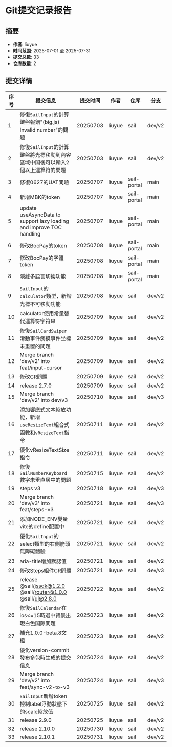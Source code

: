 # Git提交记录报告

## 摘要

- **作者**: liuyue
- **时间范围**: 2025-07-01 至 2025-07-31
- **提交总数**: 33
- **仓库数量**: 2

## 提交详情

| 序号 | 提交信息 | 提交时间 | 作者 | 仓库 | 分支 |
|------|----------|----------|------|------|------|
| 1 | 修復`SailInput`的計算鍵盤報錯\"(big.js) Invalid number\"的問題 | 20250703 | liuyue | sail | dev/v2 |
| 2 | 修復`SailInput`的計算鍵盤將光標移動到內容區域中間後可以輸入2個以上運算符的問題 | 20250703 | liuyue | sail | dev/v2 |
| 3 | 修復0627的UAT問題 | 20250707 | liuyue | sail-portal | main |
| 4 | 新增MBK的token | 20250707 | liuyue | sail-portal | main |
| 5 | update useAsyncData to support lazy loading and improve TOC handling | 20250707 | liuyue | sail-portal | main |
| 6 | 修改BocPay的token | 20250708 | liuyue | sail-portal | main |
| 7 | 修改BocPay的字體token | 20250708 | liuyue | sail-portal | main |
| 8 | 隱藏多語言切換功能 | 20250708 | liuyue | sail-portal | main |
| 9 | `SailInput`的`calculator`類型，新增光標不可移動功能 | 20250708 | liuyue | sail | dev/v2 |
| 10 | calculator使用常量替代運算符字符串 | 20250709 | liuyue | sail | dev/v2 |
| 11 | 修復`SailCardSwiper`滑動事件觸摸事件坐標未重置的問題 | 20250709 | liuyue | sail | dev/v2 |
| 12 | Merge branch 'dev/v2' into feat/input-cursor | 20250709 | liuyue | sail | dev/v2 |
| 13 | 修改CR問題 | 20250709 | liuyue | sail | dev/v2 |
| 14 | release 2.7.0 | 20250709 | liuyue | sail | dev/v2 |
| 15 | Merge branch 'dev/v2' into dev/v3 | 20250710 | liuyue | sail | dev/v3 |
| 16 | 添加響應式文本縮放功能，新增`useResizeText`組合式函數和`vResizeText`指令 | 20250711 | liuyue | sail | dev/v2 |
| 17 | 優化vResizeTextSize指令 | 20250711 | liuyue | sail | dev/v2 |
| 18 | 修復`SailNumberKeyboard`數字未垂直居中的問題 | 20250715 | liuyue | sail | dev/v2 |
| 19 | steps v3 | 20250718 | liuyue | sail | dev/v3 |
| 20 | Merge branch 'dev/v3' into feat/steps-v3 | 20250721 | liuyue | sail | dev/v3 |
| 21 | 添加NODE_ENV變量vite的define配置中 | 20250721 | liuyue | sail | dev/v2 |
| 22 | 優化`SailInput`的select類型的右側箭頭無障礙體驗 | 20250721 | liuyue | sail | dev/v2 |
| 23 | aria-title增加默認值 | 20250721 | liuyue | sail | dev/v2 |
| 24 | 修改Steps組件CR問題 | 20250721 | liuyue | sail | dev/v3 |
| 25 | release @sail/jssdk@1.2.0 @sail/router@1.0.0 @sail/ui@2.8.0 | 20250722 | liuyue | sail | dev/v2 |
| 26 | 修復`SailCalendar`在ios\<=15時選中背景出現白色間隙問題 | 20250723 | liuyue | sail | dev/v2 |
| 27 | 補充1.0.0-beta.8文檔 | 20250723 | liuyue | sail | dev/v2 |
| 28 | 優化version-commit發布多包時生成的提交信息 | 20250724 | liuyue | sail | dev/v2 |
| 29 | Merge branch 'dev/v2' into feat/sync-v2-to-v3 | 20250724 | liuyue | sail | dev/v3 |
| 30 | `SailInput`新增token控制label浮動狀態下的scale縮放值 | 20250725 | liuyue | sail | dev/v2 |
| 31 | release 2.9.0 | 20250725 | liuyue | sail | dev/v2 |
| 32 | release 2.10.0 | 20250730 | liuyue | sail | dev/v2 |
| 33 | release 2.10.1 | 20250731 | liuyue | sail | dev/v2 |
